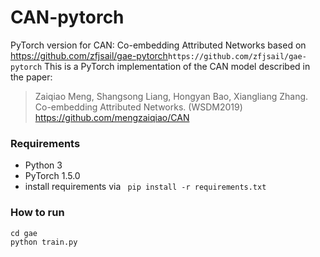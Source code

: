 # CAN-pytorch
PyTorch version for CAN: Co-embedding Attributed Networks based on <https://github.com/zfjsail/gae-pytorch>`https://github.com/zfjsail/gae-pytorch`
This is a PyTorch implementation of the CAN model described in the paper:

>Zaiqiao Meng, Shangsong Liang, Hongyan Bao, Xiangliang Zhang. Co-embedding Attributed Networks. (WSDM2019)
>https://github.com/mengzaiqiao/CAN 


### Requirements
- Python 3
- PyTorch 1.5.0
- install requirements via ```
pip install -r requirements.txt``` 

### How to run
```
cd gae
python train.py
```

